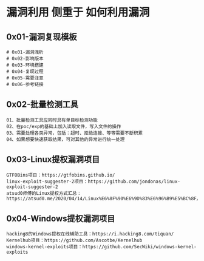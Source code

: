 # 漏洞利用 侧重于 如何利用漏洞

## 0x01-漏洞复现模板
```
# 0x01-漏洞浅析
# 0x02-影响版本
# 0x03-环境搭建
# 0x04-复现过程
# 0x05-需要注意
# 0x06-参考链接
```

## 0x02-批量检测工具
```
01、批量检测工具应同时具有单目标检测功能
02、在poc/exp的基础上加入读取文件，写入文件的操作
03、需要处理各类异常，包括：超时、拒绝连接、等等需要不断积累
04、如果想要快速获取结果，可对其他的异常进行统一处理
```

## 0x03-Linux提权漏洞项目
```
GTFOBins项目：https://gtfobins.github.io/
linux-exploit-suggester-2项目：https://github.com/jondonas/linux-exploit-suggester-2
atsud0师傅的Linux提权方式汇总：https://atsud0.me/2020/04/14/Linux%E6%8F%90%E6%9D%83%E6%96%B9%E5%BC%8F/
```

## 0x04-Windows提权漏洞项目
```
hacking8的Windows提权在线辅助工具：https://i.hacking8.com/tiquan/
Kernelhub项目：https://github.com/Ascotbe/Kernelhub
windows-kernel-exploits项目：https://github.com/SecWiki/windows-kernel-exploits
```